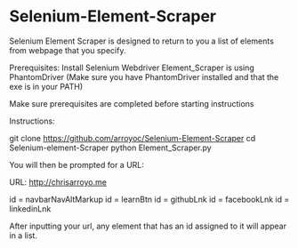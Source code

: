 # Selenium-Element-Scraper
Selenium Element Scraper is designed to return to you a list of elements from webpage that you specify.


Prerequisites:
Install Selenium Webdriver
Element_Scraper is using PhantomDriver (Make sure you have PhantomDriver installed and that the exe is in your PATH)


Make sure prerequisites are completed before starting instructions

Instructions:

git clone https://github.com/arroyoc/Selenium-Element-Scraper
cd Selenium-element-Scraper
python Element_Scraper.py

You will then be prompted for a URL:

URL: http://chrisarroyo.me

id = navbarNavAltMarkup
id = learnBtn
id = githubLnk
id = facebookLnk
id = linkedinLnk

After inputting your url, any element that has an id assigned to it will appear in a list.
